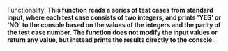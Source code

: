 Functionality: **This function reads a series of test cases from standard input, where each test case consists of two integers, and prints 'YES' or 'NO' to the console based on the values of the integers and the parity of the test case number. The function does not modify the input values or return any value, but instead prints the results directly to the console.**